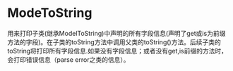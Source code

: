 # ModeToString
用来打印子类(继承ModelToString)中声明的所有字段信息(声明了get或is为前缀方法的字段)。在子类的toString方法中调用父类的toString()方法。后续子类的toString将打印所有字段信息.如果没有字段信息；或者没有get,is前缀的方法时，会打印错误信息（parse error之类的信息）。
